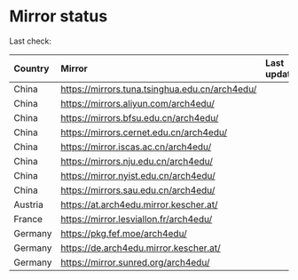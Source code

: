 <script src="./time.js"></script>
# Mirror status
Last check: <script type="text/javascript">localize(1700979703.741593);</script>

|Country|Mirror|Last update|
|:------|:-----|:----------|
|China|https://mirrors.tuna.tsinghua.edu.cn/arch4edu/|<script type="text/javascript">localize(1700937002);</script>|
|China|https://mirrors.aliyun.com/arch4edu/|<script type="text/javascript">localize(1700937002);</script>|
|China|https://mirrors.bfsu.edu.cn/arch4edu/|<script type="text/javascript">localize(1700937002);</script>|
|China|https://mirrors.cernet.edu.cn/arch4edu/|<script type="text/javascript">localize(1700937002);</script>|
|China|https://mirror.iscas.ac.cn/arch4edu/|<script type="text/javascript">localize(1700937002);</script>|
|China|https://mirrors.nju.edu.cn/arch4edu/|<script type="text/javascript">localize(1700937002);</script>|
|China|https://mirror.nyist.edu.cn/arch4edu/|<script type="text/javascript">localize(1700937002);</script>|
|China|https://mirrors.sau.edu.cn/arch4edu/|<script type="text/javascript">localize(1700937002);</script>|
|Austria|https://at.arch4edu.mirror.kescher.at/|<script type="text/javascript">localize(1700937002);</script>|
|France|https://mirror.lesviallon.fr/arch4edu/|<script type="text/javascript">localize(1700937002);</script>|
|Germany|https://pkg.fef.moe/arch4edu/|<script type="text/javascript">localize(1700937002);</script>|
|Germany|https://de.arch4edu.mirror.kescher.at/|<script type="text/javascript">localize(1700937002);</script>|
|Germany|https://mirror.sunred.org/arch4edu/|<script type="text/javascript">localize(1700937002);</script>|

<script src="./tablefilter/tablefilter.js"></script>
<script src="./table.js"></script>